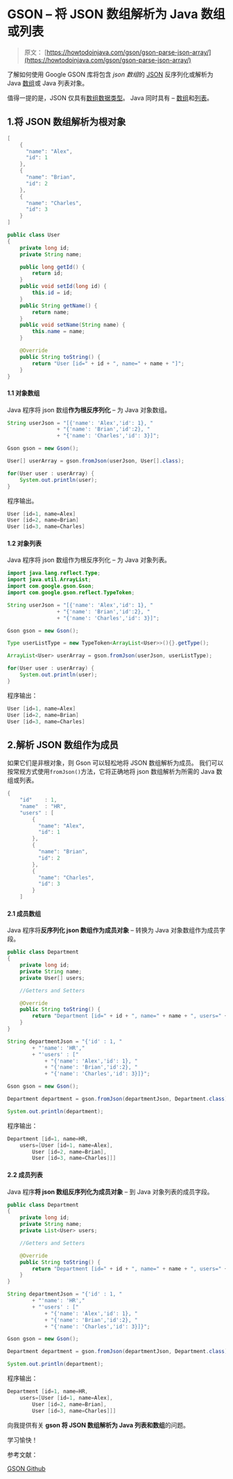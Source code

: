 # GSON – 将 JSON 数组解析为 Java 数组或列表

> 原文： [https://howtodoinjava.com/gson/gson-parse-json-array/](https://howtodoinjava.com/gson/gson-parse-json-array/)

了解如何使用 Google GSON 库将包含 *json 数组*的 [JSON](https://restfulapi.net/introduction-to-json/) 反序列化或解析为 Java [数组](https://howtodoinjava.com/java-array/)或 Java 列表对象。

值得一提的是，JSON 仅具有[数组数据类型](https://restfulapi.net/json-array/)。 Java 同时具有 – [数组](https://howtodoinjava.com/java-array/)和[列表](https://howtodoinjava.com/java-arraylist/)。

## 1.将 JSON 数组解析为根对象

```java
[
    {
      "name": "Alex",
      "id": 1
    },
    {
      "name": "Brian",
      "id": 2
    },
    {
      "name": "Charles",
      "id": 3
    }
]

```

```java
public class User 
{
	private long id;
	private String name;

	public long getId() {
		return id;
	}
	public void setId(long id) {
		this.id = id;
	}
	public String getName() {
		return name;
	}
	public void setName(String name) {
		this.name = name;
	}

	@Override
	public String toString() {
		return "User [id=" + id + ", name=" + name + "]";
	}
}

```

#### 1.1 对象数组

Java 程序将 json 数组**作为根反序列化** – 为 Java 对象数组。

```java
String userJson = "[{'name': 'Alex','id': 1}, "
				+ "{'name': 'Brian','id':2}, "
				+ "{'name': 'Charles','id': 3}]";

Gson gson = new Gson(); 

User[] userArray = gson.fromJson(userJson, User[].class);  

for(User user : userArray) {
	System.out.println(user);
}

```

程序输出。

```java
User [id=1, name=Alex]
User [id=2, name=Brian]
User [id=3, name=Charles]

```

#### 1.2 对象列表

Java 程序将 json 数组作为根反序列化 – 为 Java 对象列表。

```java
import java.lang.reflect.Type;
import java.util.ArrayList;
import com.google.gson.Gson;
import com.google.gson.reflect.TypeToken;

String userJson = "[{'name': 'Alex','id': 1}, "
				+ "{'name': 'Brian','id':2}, "
				+ "{'name': 'Charles','id': 3}]";

Gson gson = new Gson(); 

Type userListType = new TypeToken<ArrayList<User>>(){}.getType();

ArrayList<User> userArray = gson.fromJson(userJson, userListType);  

for(User user : userArray) {
	System.out.println(user);
}

```

程序输出：

```java
User [id=1, name=Alex]
User [id=2, name=Brian]
User [id=3, name=Charles]

```

## 2.解析 JSON 数组作为成员

如果它们是非根对象，则 Gson 可以轻松地将 JSON 数组解析为成员。 我们可以按常规方式使用`fromJson()`方法，它将正确地将 json 数组解析为所需的 Java 数组或列表。

```java
{
	"id" 	: 1,
	"name"	: "HR",
	"users" : [
	    {
	      "name": "Alex",
	      "id": 1
	    },
	    {
	      "name": "Brian",
	      "id": 2
	    },
	    {
	      "name": "Charles",
	      "id": 3
	    }
	]

```

#### 2.1 成员数组

Java 程序将**反序列化 json 数组作为成员对象** – 转换为 Java 对象数组作为成员字段。

```java
public class Department 
{
	private long id;
	private String name;
	private User[] users;

	//Getters and Setters

	@Override
	public String toString() {
		return "Department [id=" + id + ", name=" + name + ", users=" + Arrays.toString(users) + "]";
	}
}

```

```java
String departmentJson = "{'id' : 1, "
		+ "'name': 'HR',"
		+ "'users' : ["
			+ "{'name': 'Alex','id': 1}, "
			+ "{'name': 'Brian','id':2}, "
			+ "{'name': 'Charles','id': 3}]}";

Gson gson = new Gson(); 

Department department = gson.fromJson(departmentJson, Department.class);  

System.out.println(department);

```

程序输出：

```java
Department [id=1, name=HR, 
	users=[User [id=1, name=Alex], 
		User [id=2, name=Brian], 
		User [id=3, name=Charles]]]

```

#### 2.2 成员列表

Java 程序**将 json 数组反序列化为成员对象** – 到 Java 对象列表的成员字段。

```java
public class Department 
{
	private long id;
	private String name;
	private List<User> users;

	//Getters and Setters

	@Override
	public String toString() {
		return "Department [id=" + id + ", name=" + name + ", users=" + users + "]";
	}
}

```

```java
String departmentJson = "{'id' : 1, "
		+ "'name': 'HR',"
		+ "'users' : ["
			+ "{'name': 'Alex','id': 1}, "
			+ "{'name': 'Brian','id':2}, "
			+ "{'name': 'Charles','id': 3}]}";

Gson gson = new Gson(); 

Department department = gson.fromJson(departmentJson, Department.class);  

System.out.println(department);

```

程序输出：

```java
Department [id=1, name=HR, 
	users=[User [id=1, name=Alex], 
		User [id=2, name=Brian], 
		User [id=3, name=Charles]]]

```

向我提供有关 **gson 将 JSON 数组解析为 Java 列表和数组**的问题。

学习愉快！

参考文献：

[GSON Github](https://github.com/google/gson)